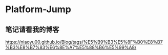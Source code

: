 # Platform-Jump
## 笔记请看我的博客
https://niaoyu00.github.io/Blog/tags/%E5%B9%B3%E5%8F%B0%E8%B7%B3%E8%B7%83%E6%8E%A7%E5%88%B6%E5%99%A8/
